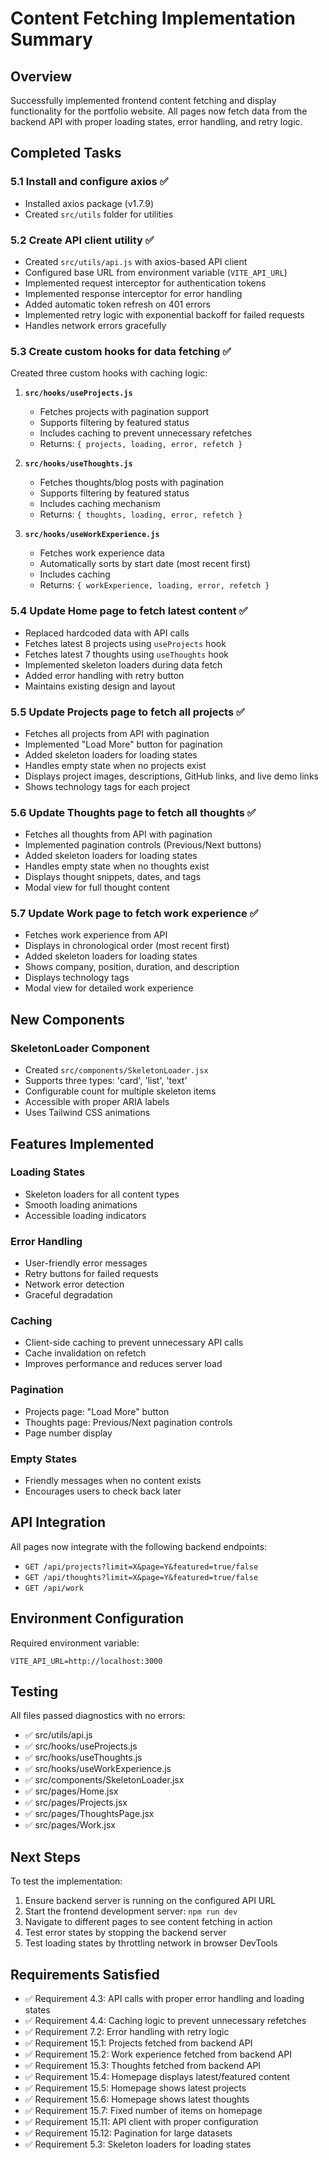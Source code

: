 # Content Fetching Implementation Summary

## Overview
Successfully implemented frontend content fetching and display functionality for the portfolio website. All pages now fetch data from the backend API with proper loading states, error handling, and retry logic.

## Completed Tasks

### 5.1 Install and configure axios ✅
- Installed axios package (v1.7.9)
- Created `src/utils` folder for utilities

### 5.2 Create API client utility ✅
- Created `src/utils/api.js` with axios-based API client
- Configured base URL from environment variable (`VITE_API_URL`)
- Implemented request interceptor for authentication tokens
- Implemented response interceptor for error handling
- Added automatic token refresh on 401 errors
- Implemented retry logic with exponential backoff for failed requests
- Handles network errors gracefully

### 5.3 Create custom hooks for data fetching ✅
Created three custom hooks with caching logic:

1. **`src/hooks/useProjects.js`**
   - Fetches projects with pagination support
   - Supports filtering by featured status
   - Includes caching to prevent unnecessary refetches
   - Returns: `{ projects, loading, error, refetch }`

2. **`src/hooks/useThoughts.js`**
   - Fetches thoughts/blog posts with pagination
   - Supports filtering by featured status
   - Includes caching mechanism
   - Returns: `{ thoughts, loading, error, refetch }`

3. **`src/hooks/useWorkExperience.js`**
   - Fetches work experience data
   - Automatically sorts by start date (most recent first)
   - Includes caching
   - Returns: `{ workExperience, loading, error, refetch }`

### 5.4 Update Home page to fetch latest content ✅
- Replaced hardcoded data with API calls
- Fetches latest 8 projects using `useProjects` hook
- Fetches latest 7 thoughts using `useThoughts` hook
- Implemented skeleton loaders during data fetch
- Added error handling with retry button
- Maintains existing design and layout

### 5.5 Update Projects page to fetch all projects ✅
- Fetches all projects from API with pagination
- Implemented "Load More" button for pagination
- Added skeleton loaders for loading states
- Handles empty state when no projects exist
- Displays project images, descriptions, GitHub links, and live demo links
- Shows technology tags for each project

### 5.6 Update Thoughts page to fetch all thoughts ✅
- Fetches all thoughts from API with pagination
- Implemented pagination controls (Previous/Next buttons)
- Added skeleton loaders for loading states
- Handles empty state when no thoughts exist
- Displays thought snippets, dates, and tags
- Modal view for full thought content

### 5.7 Update Work page to fetch work experience ✅
- Fetches work experience from API
- Displays in chronological order (most recent first)
- Added skeleton loaders for loading states
- Shows company, position, duration, and description
- Displays technology tags
- Modal view for detailed work experience

## New Components

### SkeletonLoader Component
- Created `src/components/SkeletonLoader.jsx`
- Supports three types: 'card', 'list', 'text'
- Configurable count for multiple skeleton items
- Accessible with proper ARIA labels
- Uses Tailwind CSS animations

## Features Implemented

### Loading States
- Skeleton loaders for all content types
- Smooth loading animations
- Accessible loading indicators

### Error Handling
- User-friendly error messages
- Retry buttons for failed requests
- Network error detection
- Graceful degradation

### Caching
- Client-side caching to prevent unnecessary API calls
- Cache invalidation on refetch
- Improves performance and reduces server load

### Pagination
- Projects page: "Load More" button
- Thoughts page: Previous/Next pagination controls
- Page number display

### Empty States
- Friendly messages when no content exists
- Encourages users to check back later

## API Integration

All pages now integrate with the following backend endpoints:
- `GET /api/projects?limit=X&page=Y&featured=true/false`
- `GET /api/thoughts?limit=X&page=Y&featured=true/false`
- `GET /api/work`

## Environment Configuration

Required environment variable:
```
VITE_API_URL=http://localhost:3000
```

## Testing

All files passed diagnostics with no errors:
- ✅ src/utils/api.js
- ✅ src/hooks/useProjects.js
- ✅ src/hooks/useThoughts.js
- ✅ src/hooks/useWorkExperience.js
- ✅ src/components/SkeletonLoader.jsx
- ✅ src/pages/Home.jsx
- ✅ src/pages/Projects.jsx
- ✅ src/pages/ThoughtsPage.jsx
- ✅ src/pages/Work.jsx

## Next Steps

To test the implementation:
1. Ensure backend server is running on the configured API URL
2. Start the frontend development server: `npm run dev`
3. Navigate to different pages to see content fetching in action
4. Test error states by stopping the backend server
5. Test loading states by throttling network in browser DevTools

## Requirements Satisfied

- ✅ Requirement 4.3: API calls with proper error handling and loading states
- ✅ Requirement 4.4: Caching logic to prevent unnecessary refetches
- ✅ Requirement 7.2: Error handling with retry logic
- ✅ Requirement 15.1: Projects fetched from backend API
- ✅ Requirement 15.2: Work experience fetched from backend API
- ✅ Requirement 15.3: Thoughts fetched from backend API
- ✅ Requirement 15.4: Homepage displays latest/featured content
- ✅ Requirement 15.5: Homepage shows latest projects
- ✅ Requirement 15.6: Homepage shows latest thoughts
- ✅ Requirement 15.7: Fixed number of items on homepage
- ✅ Requirement 15.11: API client with proper configuration
- ✅ Requirement 15.12: Pagination for large datasets
- ✅ Requirement 5.3: Skeleton loaders for loading states
